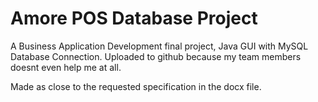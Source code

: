 # Amore POS Database Project

A Business Application Development final project, Java GUI with MySQL Database Connection.
Uploaded to github because my team members doesnt even help me at all.

Made as close to the requested specification in the docx file.
